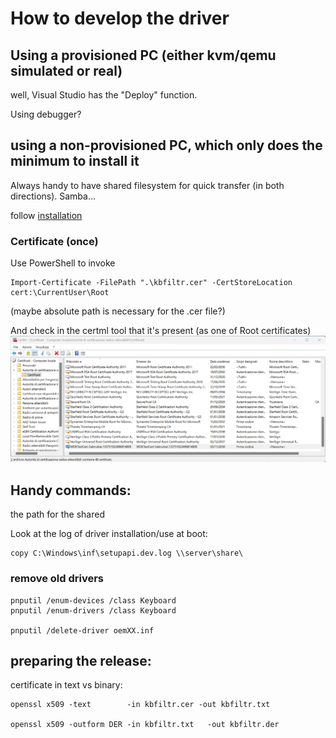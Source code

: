 # How to develop the driver



## Using a provisioned PC (either kvm/qemu simulated or real)

well, Visual Studio has the "Deploy" function.

Using debugger?


## using a non-provisioned PC, which only does the minimum to install it

Always handy to have shared filesystem for quick transfer (in both directions). Samba...

follow [installation](windows-client-install.md)

### Certificate (once)
Use PowerShell to invoke

```
Import-Certificate -FilePath ".\kbfiltr.cer" -CertStoreLocation cert:\CurrentUser\Root
```

(maybe absolute path is necessary for the .cer file?)

And check in the certml tool that it's present (as one of Root certificates)
![Screenshot of certml](images/Screenshot-ITA-certificate-manger.png)






## Handy commands:
the path for the shared

Look at the log of driver installation/use at boot:
```
copy C:\Windows\inf\setupapi.dev.log \\server\share\
```

### remove old drivers
```
pnputil /enum-devices /class Keyboard
pnputil /enum-drivers /class Keyboard

pnputil /delete-driver oemXX.inf
```


## preparing the release:

certificate in text vs binary:
```
openssl x509 -text        -in kbfiltr.cer -out kbfiltr.txt

openssl x509 -outform DER -in kbfiltr.txt   -out kbfiltr.der
```
